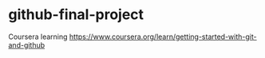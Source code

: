 # github-final-project
Coursera learning https://www.coursera.org/learn/getting-started-with-git-and-github
